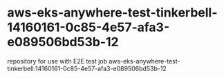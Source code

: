 # aws-eks-anywhere-test-tinkerbell-14160161-0c85-4e57-afa3-e089506bd53b-12
repository for use with E2E test job aws-eks-anywhere-test-tinkerbell:14160161-0c85-4e57-afa3-e089506bd53b-12
